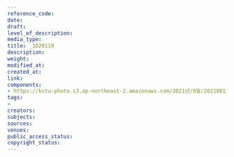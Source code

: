 ```yaml
---
reference_code: 
date: 
draft: 
level_of_description: 
media_type: 
title: _1D20119
description: 
weight: 
modified_at: 
created_at: 
link: 
components:
- https://kctu-photo.s3.ap-northeast-2.amazonaws.com/2021년/8월/20210813_8.13+5인미만+차별폐지+공동행동+개최/_1D20119.jpg
tags:
- 
creators: 
subjects: 
sources: 
venues: 
public_access_status: 
copyright_status: 
---
```


